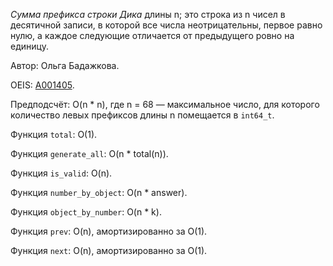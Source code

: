 *Сумма префикса строки Дика* длины n;
это строка из n чисел в десятичной записи, в которой все числа неотрицательны,
первое равно нулю, а каждое следующие отличается от предыдущего ровно на единицу.

Автор: Ольга Бадажкова.

OEIS: [A001405](https://oeis.org/A001405).

Предподсчёт: O(n * n), где n = 68 &mdash; максимальное число,
для которого количество левых префиксов длины n помещается в `int64_t`.

Функция `total`: O(1).

Функция `generate_all`: O(n * total(n)).

Функция `is_valid`: O(n).

Функция `number_by_object`: O(n * answer).

Функция `object_by_number`: O(n * k).

Функция `prev`: O(n), амортизированно за O(1).

Функция `next`: O(n), амортизированно за O(1).
